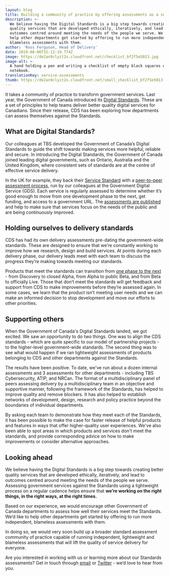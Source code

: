 ```yaml
---
layout: blog
title: Building a community of practice by offering assessments as a service
description: >-
  We believe having the Digital Standards is a big step towards creating better
  quality services that are developed ethically, iteratively, and lead to
  outcomes centred around meeting the needs of the people we serve. We’d like to
  help other departments get started by offering to run more independent,
  blameless assessments with them.
author: 'Ross Ferguson, Head of Delivery'
date: 2019-08-06T15:12:19.774Z
image: https://de2an9clyit2x.cloudfront.net/checklist_bf2f5e5013.jpg
image-alt: >-
  A hand holding a pen and writing a checklist of empty black squares on a
  notebook.
translationKey: service-assessments
thumb: https://de2an9clyit2x.cloudfront.net/small_checklist_bf2f5e5013.jpg
---
```

It takes a community of practice to transform government services. Last year, the Government of Canada introduced its [Digital Standards](https://www.canada.ca/en/government/system/digital-government/government-canada-digital-standards.html). These are a set of principles to help teams deliver better quality digital services for Canadians. Since their release, CDS has been exploring how departments can assess themselves against the Standards.

## What are Digital Standards?
Our colleagues at TBS developed the Government of Canada’s Digital Standards to guide the shift towards making services more helpful, reliable and secure. In introducing the Digital Standards, the Government of Canada joined leading digital governments, such as Ontario, Australia and the United Kingdom, where consistent sets of standards are at the centre of effective service delivery.

In the UK for example, they back their [Service Standard](https://www.gov.uk/service-manual/service-standard) with a [peer-to-peer assessment process](https://www.gov.uk/service-manual/service-assessments), run by our colleagues at the Government Digital Service (GDS). Each service is regularly assessed to determine whether it’s good enough to move from one development phase to the next, get funding, and access to a government URL. The [assessments are published](https://www.gov.uk/service-standard-reports) and help to make sure that services focus on the needs of the public and are being continuously improved.

## Holding ourselves to delivery standards
CDS has had its own delivery assessments pre-dating the government-wide standards. These are designed to ensure that we’re constantly working to improve how we research, design and build services. At points during each delivery phase, our delivery leads meet with each team to discuss the progress they’re making towards meeting our standards.

Products that meet the standards can transition from [one phase to the next](https://digital.canada.ca/2018/11/29/from-build-first-to-users-first/#the-details) - from Discovery to closed Alpha, from Alpha to public Beta, and from Beta to officially Live. Those that don’t meet the standards will get feedback and support from CDS to make improvements before they’re assessed again. In some cases, we learn that the product isn’t meeting user needs and we can make an informed decision to stop development and move our efforts to other priorities.

## Supporting others
When the Government of Canada's Digital Standards landed, we got excited. We saw an opportunity to do two things. One was to align the CDS standards - which are quite specific to our model of partnership projects - to the higher-level government-wide standards. The second thing was to see what would happen if we ran lightweight assessments of products belonging to CDS and other departments against the Standards.

The results have been positive. To date, we've run about a dozen internal assessments and 3 assessments for other departments - including TBS Cybersecurity, ATIP, and NRCan. The format of a multidisciplinary panel of peers assessing delivery by a multidisciplinary team in an objective and supportive manner, following the framework of the Standards, has helped to improve quality and remove blockers. It has also helped to establish networks of development, design, research and policy practice beyond the boundaries of individual departments.

By asking each team to demonstrate how they meet each of the Standards, it has been possible to make the case for faster release of helpful products and features in ways that offer higher-quality user experiences. We've also been able to spot areas in which products and services don't meet the standards, and provide corresponding advice on how to make improvements or consider alternative approaches.

## Looking ahead
We believe having the Digital Standards is a big step towards creating better quality services that are developed ethically, iteratively, and lead to outcomes centred around meeting the needs of the people we serve. Assessing government services against the Standards using a lightweight process on a regular cadence helps ensure that **we’re working on the right things, in the right ways, at the right times.**

Based on our experience, we would encourage other Government of Canada departments to assess how well their services meet the Standards. We’d like to help other departments get started by offering to run more independent, blameless assessments with them.

In doing so, we would very soon build up a broader standard assessment community of practice capable of running independent, lightweight and blameless assessments that will lift the quality of service delivery for everyone.

Are you interested in working with us or learning more about our Standards assessments? Get in touch through [email](mailto:cds-snc@tbs-sct.gc.ca) or [Twitter](https://twitter.com/CDS_GC) - we’d love to hear from you.

